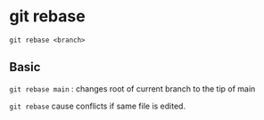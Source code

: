 # git rebase
`git rebase <branch>`

## Basic
`git rebase main`
:	changes root of current branch to the tip of main

`git rebase` cause conflicts if same file is edited.

